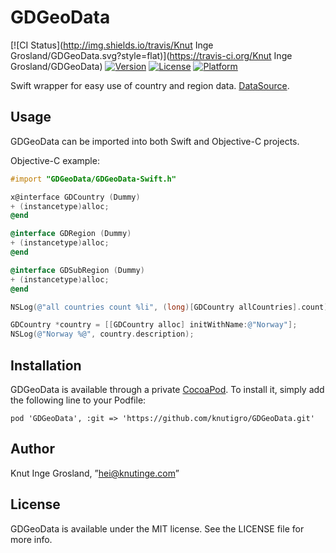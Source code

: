 # GDGeoData

[![CI Status](http://img.shields.io/travis/Knut Inge Grosland/GDGeoData.svg?style=flat)](https://travis-ci.org/Knut Inge Grosland/GDGeoData)
[![Version](https://img.shields.io/cocoapods/v/GDGeoData.svg?style=flat)](http://cocoadocs.org/docsets/GDGeoData)
[![License](https://img.shields.io/cocoapods/l/GDGeoData.svg?style=flat)](http://cocoadocs.org/docsets/GDGeoData)
[![Platform](https://img.shields.io/cocoapods/p/GDGeoData.svg?style=flat)](http://cocoadocs.org/docsets/GDGeoData)

Swift wrapper for easy use of country and region data. [DataSource](https://github.com/knutigro/ISO-3166-Countries-with-Regional-Codes).

## Usage

GDGeoData can be imported into both Swift and Objective-C projects.

Objective-C example: 

```Objective-C
#import "GDGeoData/GDGeoData-Swift.h"

x@interface GDCountry (Dummy)
+ (instancetype)alloc;
@end

@interface GDRegion (Dummy)
+ (instancetype)alloc;
@end

@interface GDSubRegion (Dummy)
+ (instancetype)alloc;
@end

NSLog(@"all countries count %li", (long)[GDCountry allCountries].count);

GDCountry *country = [[GDCountry alloc] initWithName:@"Norway"];
NSLog(@"Norway %@", country.description);
```

## Installation

GDGeoData is available through a private [CocoaPod](http://cocoapods.org). To install
it, simply add the following line to your Podfile:

    pod 'GDGeoData', :git => 'https://github.com/knutigro/GDGeoData.git'


## Author

Knut Inge Grosland, ”hei@knutinge.com”

## License

GDGeoData is available under the MIT license. See the LICENSE file for more info.

